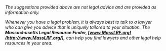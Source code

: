 *The suggestions provided above are not legal advice and are provided as
information only.*

*Whenever you have a legal problem, it is always best to talk to a
lawyer who can give you advice that is uniquely tailored to your
situation. The **Massachusetts Legal Resource Finder,
[www.MassLRF.org](http://www.MassLRF.org/),** can help you find lawyers
and other legal help resources in your area.*
